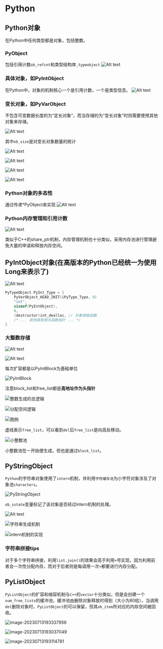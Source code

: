 # Python
## Python对象
在Python中任何类型都是对象，包括整数。

### PyObject
包括引用计数`ob_refcnt`和类型结构体`_typeobject`
![Alt text](image.png)

### 具体对象，如PyIntObject
在Python中，对象的机制核心一个是引用计数，一个是类型信息。
![Alt text](image-1.png)

### 变长对象，如PyVarObject
不包含可变数据长度的为“定长对象”，而当存储的为“变长对象”时则需要使用其他对象来存储。

![Alt text](image-2.png)

其中`ob_size`是对变长对象数量的统计

![Alt text](image-3.png)

![Alt text](image-4.png)

![Alt text](image-5.png)

![Alt text](image-7.png)

### Python对象的多态性
通过传递*PyObject来实现
![Alt text](image-8.png)

### Python内存管理和引用计数

![Alt text](image-9.png)

类似于C++的share_ptr机制，内存管理机制也十分类似，采用内存池进行管理避免大量的申请和释放内存空间。

## PyIntObject对象(在高版本的Python已经统一为使用Long来表示了)

![Alt text](image-10.png)

``` C
PyTypeObject PyInt_Type = {
    PyVarObject_HEAD_INIT(&PyType_Type, 0)
    "int",
    sizeof(PyIntObject),
    0,
    (destructor)int_dealloc, // 对象销毁函数
    /* ... 其他类型相关函数指针 ... */
}

```

### 大整数存储
![Alt text](image-11.png)

![Alt text](image-12.png)

每次扩容都是以PyIntBlock为基础单位

![PyIntBlock](image-13.png)

注意block_list和free_list都是**高地址作为头指针**

![整数生成的总逻辑](image-14.png)

![分配空间逻辑](image-15.png)

![图例](image-16.png)

虚线表示`free_list`，可以看到`del`后`free_list`是向高处移动。

![小整数池](image-17.png)

小整数池在一开始便生成，但也是通过`block_list`。


## PyStringObject  

`Python`的字符串对象使用了`intern`机制，并利用`字符缓存池`为小字符对象涉及了对象池`characters`。

![PyStringObject](image-18.png)

`ob_sstate`变量标记了该对象是否经过intern机制的处理。

![Alt text](image-19.png)

![字符串生成机制](image-20.png)

![intern机制的实现](image-21.png)

### 字符串拼接tips

对于多个字符串拼接，利用`list.join()`的效果会高于利用`+`号实现，因为利用前者会一次性分配内存，而对于后者则是每调用一次`+`都要进行内存分配。


## PyListObject



`PyListObject`的扩容和缩容机制与`C++`的`vector`十分类似，但是会创建一个`num_free_lists`的缓冲池，缓冲池由删除对象释放时得到（大小为80给），当调用`del`删除对象时，`PyListObject`的可以保留，但其`ob_item`所对应的内存空间被回收。

![image-20230713193337956](image-20230713193337956.png)

![image-20230713193037049](image-20230713193037049.png)

![image-20230713193114781](image-20230713193114781.png)























